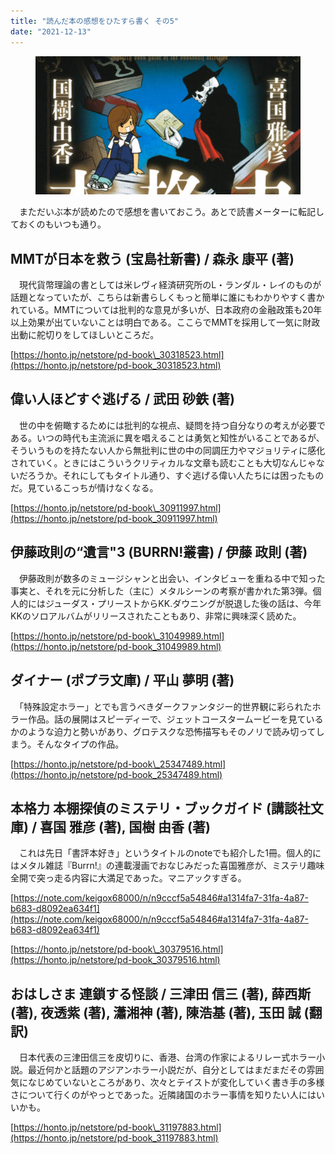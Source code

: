 ```yaml
---
title: "読んだ本の感想をひたすら書く その5"
date: "2021-12-13"
---
```


<figure>

![](assets/nc3a530f5bdc4_2436a50e218f23b56ffd2a3526901913.png)

</figure>

　まただいぶ本が読めたので感想を書いておこう。あとで読書メーターに転記しておくのもいつも通り。

## MMTが日本を救う (宝島社新書) / 森永 康平 (著)

　現代貨幣理論の書としては米レヴィ経済研究所のL・ランダル・レイのものが話題となっていたが、こちらは新書らしくもっと簡単に誰にもわかりやすく書かれている。MMTについては批判的な意見が多いが、日本政府の金融政策も20年以上効果が出ていないことは明白である。ここらでMMTを採用して一気に財政出動に舵切りをしてほしいところだ。

[https://honto.jp/netstore/pd-book\_30318523.html](https://honto.jp/netstore/pd-book_30318523.html)

## 偉い人ほどすぐ逃げる / 武田 砂鉄 (著)

　世の中を俯瞰するためには批判的な視点、疑問を持つ自分なりの考えが必要である。いつの時代も主流派に異を唱えることは勇気と知性がいることであるが、そういうものを持たない人から無批判に世の中の同調圧力やマジョリティに感化されていく。ときにはこういうクリティカルな文章も読むことも大切なんじゃないだろうか。それにしてもタイトル通り、すぐ逃げる偉い人たちには困ったものだ。見ているこっちが情けなくなる。

[https://honto.jp/netstore/pd-book\_30911997.html](https://honto.jp/netstore/pd-book_30911997.html)

## 伊藤政則の“遺言"3 (BURRN!叢書) / 伊藤 政則 (著)

　伊藤政則が数多のミュージシャンと出会い、インタビューを重ねる中で知った事実と、それを元に分析した（主に）メタルシーンの考察が書かれた第3弾。個人的にはジューダス・プリーストからKK.ダウニングが脱退した後の話は、今年KKのソロアルバムがリリースされたこともあり、非常に興味深く読めた。

[https://honto.jp/netstore/pd-book\_31049989.html](https://honto.jp/netstore/pd-book_31049989.html)

## ダイナー (ポプラ文庫) / 平山 夢明 (著)

　「特殊設定ホラー」とでも言うべきダークファンタジー的世界観に彩られたホラー作品。話の展開はスピーディーで、ジェットコースタームービーを見ているかのような迫力と勢いがあり、グロテスクな恐怖描写もそのノリで読み切ってしまう。そんなタイプの作品。

[https://honto.jp/netstore/pd-book\_25347489.html](https://honto.jp/netstore/pd-book_25347489.html)

## 本格力 本棚探偵のミステリ・ブックガイド (講談社文庫) / 喜国 雅彦 (著), 国樹 由香 (著)

　これは先日「書評本好き」というタイトルのnoteでも紹介した1冊。個人的にはメタル雑誌『Burrn!』の連載漫画でおなじみだった喜国雅彦が、ミステリ趣味全開で突っ走る内容に大満足であった。マニアックすぎる。

[https://note.com/keigox68000/n/n9cccf5a54846#a1314fa7-31fa-4a87-b683-d8092ea634f1](https://note.com/keigox68000/n/n9cccf5a54846#a1314fa7-31fa-4a87-b683-d8092ea634f1)

[https://honto.jp/netstore/pd-book\_30379516.html](https://honto.jp/netstore/pd-book_30379516.html)

## おはしさま 連鎖する怪談 / 三津田 信三 (著), 薛西斯 (著), 夜透紫 (著), 瀟湘神 (著), 陳浩基 (著), 玉田 誠 (翻訳)

　日本代表の三津田信三を皮切りに、香港、台湾の作家によるリレー式ホラー小説。最近何かと話題のアジアンホラー小説だが、自分としてはまだまだその雰囲気になじめていないところがあり、次々とテイストが変化していく書き手の多様さについて行くのがやっとであった。近隣諸国のホラー事情を知りたい人にはいいかも。

[https://honto.jp/netstore/pd-book\_31197883.html](https://honto.jp/netstore/pd-book_31197883.html)
